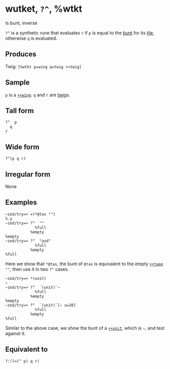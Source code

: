 wutket, `?^`, %wtkt
============================

Is bunt, inverse

`?^` is a synthetic rune that evaluates `r` if `p` is equal to the
[bunt]() for its [tile](), otherwise `q` is evaluated.

Produces
--------

Twig: `[%wtkt p=wing q=twig r=twig]`

Sample
------

`p` is a [`++wing`](). `q` and `r` are [twig]()s.

Tall form
---------

    ?^  p
      q
    r

Wide form
---------

    ?^(p q r)

Irregular form
--------------

None

Examples
--------

    ~zod/try=> =(*@tas "")
    %.y
    ~zod/try=> ?^  ""
                 %full
               %empty
    %empty
    ~zod/try=> ?^  "asd"
                 %full
               %empty
    %full

Here we show that `*@tas`, the bunt of `@tas` is equivalent to the empty
[`++tape`]() `""`, then use it in two `?^` cases.

    ~zod/try=> *(unit)
    ~
    ~zod/try=> ?^  `(unit)`~
                 %full
               %empty
    %empty
    ~zod/try=> ?^  `(unit)`[~ u=20]
                 %full
               %empty
    %full

Similar to the above case, we show the bunt of a [`++unit`](), which is
`~`, and test against it.

Equivalent to
-------------

    ?:(?=(^ p) q r)
